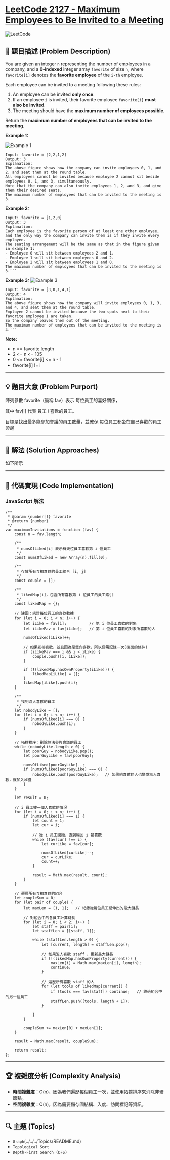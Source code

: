 # [LeetCode 2127 - Maximum Employees to Be Invited to a Meeting](https://leetcode.com/problems/maximum-employees-to-be-invited-to-a-meeting/)

![LeetCode](https://leetcode.com/static/images/LeetCode_Sharing.png)

## 📝 題目描述 (Problem Description)
You are given an integer `n` representing the number of employees in a company, and a **0-indexed** integer array `favorite` of size `n`, where `favorite[i]` denotes the **favorite employee** of the `i-th` employee.

Each employee can be invited to a meeting following these rules:
1. An employee can be invited **only once**.
2. If an employee `i` is invited, their favorite employee `favorite[i]` **must also be invited**.
3. The meeting should have the **maximum number of employees possible**.

Return the **maximum number of employees that can be invited to the meeting**.

**Example 1:**

![Example 1](https://assets.leetcode.com/uploads/2021/12/14/ex1.png)

```
Input: favorite = [2,2,1,2]
Output: 3
Explanation:
The above figure shows how the company can invite employees 0, 1, and 2, and seat them at the round table.
All employees cannot be invited because employee 2 cannot sit beside employees 0, 1, and 3, simultaneously.
Note that the company can also invite employees 1, 2, and 3, and give them their desired seats.
The maximum number of employees that can be invited to the meeting is 3.
```

**Example 2:**

```
Input: favorite = [1,2,0]
Output: 3
Explanation: 
Each employee is the favorite person of at least one other employee, and the only way the company can invite them is if they invite every employee.
The seating arrangement will be the same as that in the figure given in example 1:
- Employee 0 will sit between employees 2 and 1.
- Employee 1 will sit between employees 0 and 2.
- Employee 2 will sit between employees 1 and 0.
The maximum number of employees that can be invited to the meeting is 3.```
```

**Example 3:**
![Example 3](https://assets.leetcode.com/uploads/2021/12/14/ex2.png)

```
Input: favorite = [3,0,1,4,1]
Output: 4
Explanation:
The above figure shows how the company will invite employees 0, 1, 3, and 4, and seat them at the round table.
Employee 2 cannot be invited because the two spots next to their favorite employee 1 are taken.
So the company leaves them out of the meeting.
The maximum number of employees that can be invited to the meeting is 4.```
```

**Note:**

- n == favorite.length
- 2 <= n <= 105
- 0 <= favorite[i] <= n - 1
- favorite[i] != i

---

## 💡 題目大意 (Problem Purport)

陣列參數 favorite（簡稱 fav）表示 每位員工的喜好關係，

其中 fav[i] 代表 員工 i 喜歡的員工。

目標是找出最多能參加會議的員工數量，並確保 每位員工都坐在自己喜歡的員工旁邊

---

## 🚀 解法 (Solution Approaches)
如下所示

---

## 📌 代碼實現 (Code Implementation)

### **JavaScript 解法**
```
/**
 * @param {number[]} favorite
 * @return {number}
 */
var maximumInvitations = function (fav) {
    const n = fav.length;

    /** 
     * numsOfLiked[i] 表示有幾位員工喜歡第 i 位員工
     */
    const numsOfLiked = new Array(n).fill(0);

    /** 
     * 存放所有互相喜歡的員工組合 [i, j]
     */
    const couple = [];

    /** 
     * likedMap[i]，包含所有喜歡第 i 位員工的員工索引
     */
    const likedMap = {};

    // 建圖：統計每位員工的喜歡數據
    for (let i = 0; i < n; i++) {
        let iLike = fav[i];          // 第 i 位員工喜歡的對象
        let iLikeFav = fav[iLike];   // 第 i 位員工喜歡的對象所喜歡的人

        numsOfLiked[iLike]++;

        // 如果互相喜歡，並且因為是雙向喜歡，所以僅需記錄一次(後面的條件)
        if (iLikeFav === i && i < iLike) {
            couple.push([i, iLike]);
        }

        if (!(likedMap.hasOwnProperty(iLike))) {
            likedMap[iLike] = [];
        }
        likedMap[iLike].push(i);
    }

    /** 
     * 找到沒人喜歡的員工
     */
    let nobodyLike = [];
    for (let i = 0; i < n; i++) {
        if (numsOfLiked[i] === 0) {
            nobodyLike.push(i);
        }
    }

    // 拓撲排序：刪除無法參與會議的員工
    while (nobodyLike.length > 0) {
        let poorGuy = nobodyLike.pop();
        let poorGuyLike = fav[poorGuy];

        numsOfLiked[poorGuyLike]--;
        if (numsOfLiked[poorGuyLike] === 0) {
            nobodyLike.push(poorGuyLike);   // 如果他喜歡的人也變成無人喜歡，就加入堆疊
        }
    }

    let result = 0;

    // i 員工被一個人喜歡的情況
    for (let i = 0; i < n; i++) {
        if (numsOfLiked[i] === 1) {
            let count = 1;
            let cur = i;

            // 從 i 員工開始，直到輪回 i 被喜歡
            while (fav[cur] !== i) {
                let curLike = fav[cur];

                numsOfLiked[curLike]--;
                cur = curLike;
                count++;
            }

            result = Math.max(result, count);
        }
    }

    // 遍歷所有互相喜歡的組合
    let coupleSum = 0;
    for (let pair of couple) {
        let maxLen = [1, 1];   // 紀錄從每位員工延伸出的最大鏈長

        // 對組合中的各員工計算鏈長
        for (let i = 0; i < 2; i++) {
            let staff = pair[i];
            let staffLen = [[staff, 1]];

            while (staffLen.length > 0) {
                let [current, length] = staffLen.pop();

                // 如果沒人喜歡 staff ，更新最大鏈長
                if (!(likedMap.hasOwnProperty(current))) {
                    maxLen[i] = Math.max(maxLen[i], length);
                    continue;
                }

                // 遍歷所有喜歡 staff 的人
                for (let tools of likedMap[current]) {
                    if (tools === fav[staff]) continue;   // 跳過組合中的另一位員工
                    staffLen.push([tools, length + 1]);
                }

            }
        }

        coupleSum += maxLen[0] + maxLen[1];
    }

    result = Math.max(result, coupleSum);

    return result;
};
```

---

## 🏆 複雜度分析 (Complexity Analysis)
- **時間複雜度**：O(n)，因為我們遍歷每個員工一次，並使用拓撲排序來消除非環節點。
- **空間複雜度**：O(n)，因為需要儲存圖結構、入度、訪問標記等資訊。

--- 

## 🔍 主題 (Topics)
- `Graph`(../../../Topics/README.md)
- `Topological Sort`
- `Depth-First Search (DFS)`



